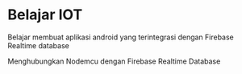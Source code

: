 # Belajar IOT


Belajar membuat aplikasi android yang terintegrasi dengan Firebase Realtime database

Menghubungkan Nodemcu dengan Firebase Realtime Database
